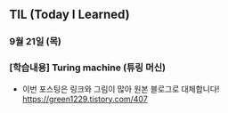 ## TIL (Today I Learned)

### 9월 21일 (목)    

  ### [학습내용] Turing machine (튜링 머신)
  - 이번 포스팅은 링크와 그림이 많아 원본 블로그로 대체합니다!   
  https://green1229.tistory.com/407   
    